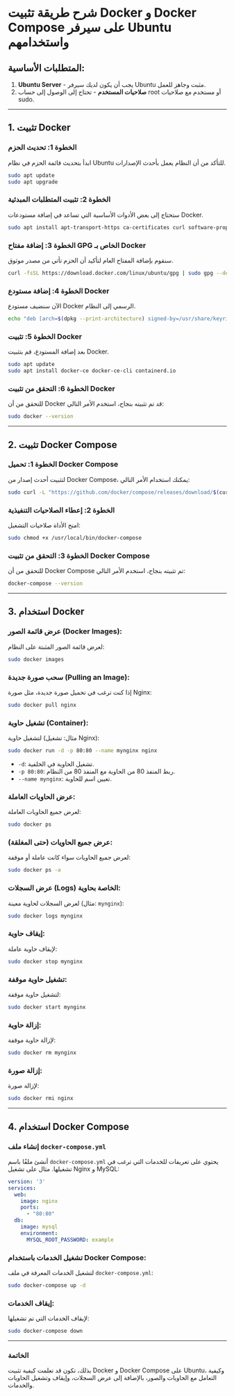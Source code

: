 
# شرح طريقة تثبيت Docker و Docker Compose على سيرفر Ubuntu واستخدامهم

## المتطلبات الأساسية:
1. **Ubuntu Server** - يجب أن يكون لديك سيرفر Ubuntu مثبت وجاهز للعمل.
2. **صلاحيات المستخدم** - تحتاج إلى الوصول إلى حساب root أو مستخدم مع صلاحيات sudo.

---

## 1. تثبيت Docker

### الخطوة 1: تحديث الحزم
ابدأ بتحديث قائمة الحزم في نظام Ubuntu للتأكد من أن النظام يعمل بأحدث الإصدارات.

```bash
sudo apt update
sudo apt upgrade
```

### الخطوة 2: تثبيت المتطلبات المبدئية
ستحتاج إلى بعض الأدوات الأساسية التي تساعد في إضافة مستودعات Docker.

```bash
sudo apt install apt-transport-https ca-certificates curl software-properties-common
```

### الخطوة 3: إضافة مفتاح GPG الخاص بـ Docker
سنقوم بإضافة المفتاح العام لتأكيد أن الحزم تأتي من مصدر موثوق.

```bash
curl -fsSL https://download.docker.com/linux/ubuntu/gpg | sudo gpg --dearmor -o /usr/share/keyrings/docker-archive-keyring.gpg
```

### الخطوة 4: إضافة مستودع Docker
الآن سنضيف مستودع Docker الرسمي إلى النظام.

```bash
echo "deb [arch=$(dpkg --print-architecture) signed-by=/usr/share/keyrings/docker-archive-keyring.gpg] https://download.docker.com/linux/ubuntu $(lsb_release -cs) stable" | sudo tee /etc/apt/sources.list.d/docker.list > /dev/null
```

### الخطوة 5: تثبيت Docker
بعد إضافة المستودع، قم بتثبيت Docker.

```bash
sudo apt update
sudo apt install docker-ce docker-ce-cli containerd.io
```

### الخطوة 6: التحقق من تثبيت Docker
للتحقق من أن Docker قد تم تثبيته بنجاح، استخدم الأمر التالي:

```bash
sudo docker --version
```

---

## 2. تثبيت Docker Compose

### الخطوة 1: تحميل Docker Compose
لتثبيت أحدث إصدار من Docker Compose، يمكنك استخدام الأمر التالي:

```bash
sudo curl -L "https://github.com/docker/compose/releases/download/$(curl -s https://api.github.com/repos/docker/compose/releases/latest | grep '"tag_name"' | sed -E 's/.*"([^"]+)".*/\1/')/docker-compose-$(uname -s)-$(uname -m)" -o /usr/local/bin/docker-compose
```

### الخطوة 2: إعطاء الصلاحيات التنفيذية
امنح الأداة صلاحيات التشغيل:

```bash
sudo chmod +x /usr/local/bin/docker-compose
```

### الخطوة 3: التحقق من تثبيت Docker Compose
للتحقق من أن Docker Compose تم تثبيته بنجاح، استخدم الأمر التالي:

```bash
docker-compose --version
```

---

## 3. استخدام Docker

### عرض قائمة الصور (Docker Images):
لعرض قائمة الصور المثبتة على النظام:

```bash
sudo docker images
```

### سحب صورة جديدة (Pulling an Image):
إذا كنت ترغب في تحميل صورة جديدة، مثل صورة Nginx:

```bash
sudo docker pull nginx
```

### تشغيل حاوية (Container):
لتشغيل حاوية (مثال: تشغيل Nginx):

```bash
sudo docker run -d -p 80:80 --name mynginx nginx
```
- `-d`: تشغيل الحاوية في الخلفية.
- `-p 80:80`: ربط المنفذ 80 من الحاوية مع المنفذ 80 من النظام.
- `--name mynginx`: تعيين اسم للحاوية.

### عرض الحاويات العاملة:
لعرض جميع الحاويات العاملة:

```bash
sudo docker ps
```

### عرض جميع الحاويات (حتى المغلقة):
لعرض جميع الحاويات سواء كانت عاملة أو موقفة:

```bash
sudo docker ps -a
```

### عرض السجلات (Logs) الخاصة بحاوية:
لعرض السجلات لحاوية معينة (مثال: `mynginx`):

```bash
sudo docker logs mynginx
```

### إيقاف حاوية:
لإيقاف حاوية عاملة:

```bash
sudo docker stop mynginx
```

### تشغيل حاوية موقفة:
لتشغيل حاوية موقفة:

```bash
sudo docker start mynginx
```

### إزالة حاوية:
لإزالة حاوية موقفة:

```bash
sudo docker rm mynginx
```

### إزالة صورة:
لإزالة صورة:

```bash
sudo docker rmi nginx
```

---

## 4. استخدام Docker Compose

### إنشاء ملف `docker-compose.yml`
أنشئ ملفًا باسم `docker-compose.yml` يحتوي على تعريفات للخدمات التي ترغب في تشغيلها. مثال على تشغيل Nginx و MySQL:

```yaml
version: '3'
services:
  web:
    image: nginx
    ports:
      - "80:80"
  db:
    image: mysql
    environment:
      MYSQL_ROOT_PASSWORD: example
```

### تشغيل الخدمات باستخدام Docker Compose:
لتشغيل الخدمات المعرفة في ملف `docker-compose.yml`:

```bash
sudo docker-compose up -d
```

### إيقاف الخدمات:
لإيقاف الخدمات التي تم تشغيلها:

```bash
sudo docker-compose down
```

---

### الخاتمة
بذلك، تكون قد تعلمت كيفية تثبيت Docker و Docker Compose على Ubuntu، وكيفية التعامل مع الحاويات والصور، بالإضافة إلى عرض السجلات، وإيقاف وتشغيل الحاويات والخدمات.
